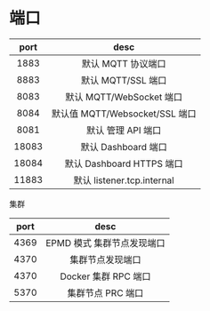 # 端口

| port | desc |
| :-: | :-: |
| 1883 | 默认 MQTT 协议端口 |
| 8883 | 默认 MQTT/SSL 端口 |
| 8083 | 默认 MQTT/WebSocket 端口 |
| 8084 | 默认值 MQTT/Websocket/SSL 端口 |
| 8081 | 默认 管理 API 端口|
| 18083 | 默认 Dashboard 端口 |
| 18084 | 默认 Dashboard HTTPS 端口 |
| 11883 | 默认 listener.tcp.internal |

集群

| port | desc |
| :-: | :-: |
| 4369 | EPMD 模式 集群节点发现端口 |
| 4370 | 集群节点发现端口 |
| 4370 | Docker 集群 RPC 端口 |
| 5370 | 集群节点 PRC 端口 |
